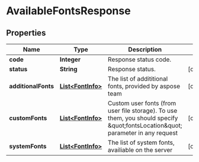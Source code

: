 
# AvailableFontsResponse

## Properties
Name | Type | Description | Notes
------------ | ------------- | ------------- | -------------
**code** | **Integer** | Response status code. | 
**status** | **String** | Response status. |  [optional]
**additionalFonts** | [**List&lt;FontInfo&gt;**](FontInfo.md) | The list of addititional fonts, provided by aspose team |  [optional]
**customFonts** | [**List&lt;FontInfo&gt;**](FontInfo.md) | Custom user fonts (from user file storage). To use them, you should specify \&quot;fontsLocation\&quot; parameter in any request |  [optional]
**systemFonts** | [**List&lt;FontInfo&gt;**](FontInfo.md) | The list of system fonts, availiable on the server |  [optional]




